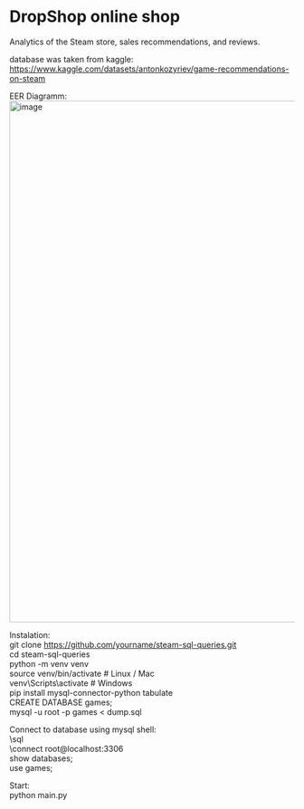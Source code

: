# DropShop online shop
Analytics of the Steam store, sales recommendations, and reviews.  


database was taken from kaggle:  
https://www.kaggle.com/datasets/antonkozyriev/game-recommendations-on-steam  

EER Diagramm:  
<img width="1130" height="922" alt="image" src="https://github.com/user-attachments/assets/01367e6c-87a2-42d7-968d-b28d36ac7381" />  
  
Instalation:  
git clone https://github.com/yourname/steam-sql-queries.git  
cd steam-sql-queries  
python -m venv venv  
source venv/bin/activate      # Linux / Mac  
venv\Scripts\activate         # Windows  
pip install mysql-connector-python tabulate  
CREATE DATABASE games;  
mysql -u root -p games < dump.sql  

Connect to database using mysql shell:  
\sql  
\connect root@localhost:3306  
show databases;  
use games;  

  
Start:  
python main.py  
